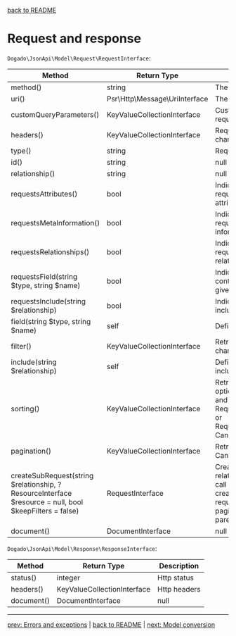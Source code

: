 [back to README](../README.md)

# Request and response

`Dogado\JsonApi\Model\Request\RequestInterface`:

| Method                                                                                                 | Return Type                   | Description                                                                                                                                                                                 |
|--------------------------------------------------------------------------------------------------------|-------------------------------|---------------------------------------------------------------------------------------------------------------------------------------------------------------------------------------------|
| method()                                                                                               | string                        | The http method of this request                                                                                                                                                             |
| uri()                                                                                                  | Psr\Http\Message\UriInterface | The request uri                                                                                                                                                                             |
| customQueryParameters()                                                                                | KeyValueCollectionInterface   | Custom, not by the protocol required query parameters                                                                                                                                       |
| headers()                                                                                              | KeyValueCollectionInterface   | Request headers. Can be changed.                                                                                                                                                            |
| type()                                                                                                 | string                        | Requested resource type                                                                                                                                                                     |
| id()                                                                                                   | string|null                   | Requested resource id, if present                                                                                                                                                           |
| relationship()                                                                                         | string|null                   | Requested relationship, if present                                                                                                                                                          |
| requestsAttributes()                                                                                   | bool                          | Indicates if the response for this request should contain attributes for a resource                                                                                                         |
| requestsMetaInformation()                                                                              | bool                          | Indicates if the response for this request should contain meta information for a resource                                                                                                   |
| requestsRelationships()                                                                                | bool                          | Indicates if the response for this request should contain relationships for a resource                                                                                                      |
| requestsField(string $type, string $name)                                                              | bool                          | Indicates if the response should contain the given field for the given type.                                                                                                                |
| requestsInclude(string $relationship)                                                                  | bool                          | Indicates if a response should include the given relationship.                                                                                                                              |
| field(string $type, string $name)                                                                      | self                          | Define a field as requested.                                                                                                                                                                |
| filter()                                                                                               | KeyValueCollectionInterface   | Retrieve all filter items. Can be changed.                                                                                                                                                  |
| include(string $relationship)                                                                          | self                          | Define a relationship as included.                                                                                                                                                          |
| sorting()                                                                                              | KeyValueCollectionInterface   | Retrieve a collection of sorting options. The sort field is the key and the value contains either RequestInterface::ORDER_ASC or RequestInterface::ORDER_DESC. Can be changed.              |
| pagination()                                                                                           | KeyValueCollectionInterface   | Retrieve all pagination options. Can be changed.                                                                                                                                            |
| createSubRequest(string $relationship, ?ResourceInterface $resource = null, bool $keepFilters = false) | RequestInterface              | Creates a request for the given relationship. If called twice, the call will return the already created sub request. A sub request does not contain pagination and sorting from its parent. |
| document()                                                                                             | DocumentInterface|null        | Retrieve the request document if available.                                                                                                                                                 |

`Dogado\JsonApi\Model\Response\ResponseInterface`:

| Method     | Return Type                 | Description       |
|------------|-----------------------------|-------------------|
| status()   | integer                     | Http status       |
| headers()  | KeyValueCollectionInterface | Http headers      |
| document() | DocumentInterface|null      | Response document |

*****

[prev: Errors and exceptions](../docs/06-errors.md) | [back to README](../README.md) | [next: Model conversion](../docs/08-models.md)
